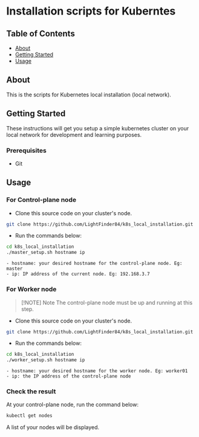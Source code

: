 # Installation scripts for Kuberntes

## Table of Contents

- [About](#about)
- [Getting Started](#getting_started)
- [Usage](#usage)

## About <a name = "about"></a>

This is the scripts for Kubernetes local installation (local network).

## Getting Started <a name = "getting_started"></a>

These instructions will get you setup a simple kubernetes cluster on your local network for development and learning purposes.

### Prerequisites

- Git

## Usage <a name = "usage"></a>

### For Control-plane node
- Clone this source code on your cluster's node.
```bash
git clone https://github.com/LightFinder84/k8s_local_installation.git
```
- Run the commands below:
```bash
cd k8s_local_installation
./master_setup.sh hostname ip
```
    - hostname: your desired hostname for the control-plane node. Eg: master
    - ip: IP address of the current node. Eg: 192.168.3.7

### For Worker node
> [!NOTE] Note
> The control-plane node must be up and running at this step.
- Clone this source code on your cluster's node.
```bash
git clone https://github.com/LightFinder84/k8s_local_installation.git
```
- Run the commands below:
```bash
cd k8s_local_installation
./worker_setup.sh hostname ip
```
    - hostname: your desired hostname for the worker node. Eg: worker01
    - ip: the IP address of the control-plane node


### Check the result
At your control-plane node, run the command below:
```bash
kubectl get nodes
```
A list of your nodes will be displayed.
